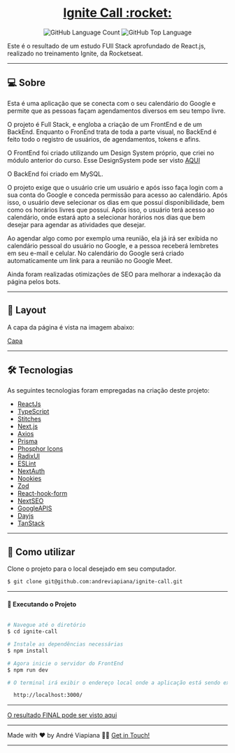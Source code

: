 <p align="center">
  <h1 align="center"><a href="https://ignit3-call.vercel.app/">Ignite Call :rocket: </a></h1>
</p>

<p align="center" margin-top="25px" >
  <img alt="GitHub Language Count" src="https://img.shields.io/github/languages/count/andreviapiana/ignite-call" />

  <img alt="GitHub Top Language" src="https://img.shields.io/github/languages/top/andreviapiana/ignite-call" />
</p>


Este é o resultado de um estudo FUll Stack aprofundado de React.js, realizado no treinamento Ignite, da Rocketseat.

___

## 💻 Sobre
Esta é uma aplicação que se conecta com o seu calendário do Google e permite que as pessoas façam agendamentos diversos em seu tempo livre.

O projeto é Full Stack, e engloba a criação de um FrontEnd e de um BackEnd. Enquanto o FronEnd trata de toda a parte visual, no BackEnd é feito todo o registro de usuários, de agendamentos, tokens e afins.

O FrontEnd foi criado utilizando um Design System próprio, que criei no módulo anterior do curso. Esse DesignSystem pode ser visto [AQUI](https://andreviapiana.github.io/DesignSystem/)

O BackEnd foi criado em MySQL.

O projeto exige que o usuário crie um usuário e após isso faça login com a sua conta do Google e conceda permissão para acesso ao calendário. Após isso, o usuário deve selecionar os dias em que possuí disponibilidade, bem como os horários livres que possuí. Após isso, o usuário terá acesso ao calendário, onde estará apto a selecionar horários nos dias que bem desejar para agendar as atividades que desejar.

Ao agendar algo como por exemplo uma reunião, ela já irá ser exibida no calendário pessoal do usuário no Google, e a pessoa receberá lembretes em seu e-mail e celular. No calendário do Google será criado automaticamente um link para a reunião no Google Meet.

Ainda foram realizadas otimizações de SEO para melhorar a indexação da página pelos bots.

___

## 🎨 Layout
A capa da página é vista na imagem abaixo:

[Capa](https://user-images.githubusercontent.com/106932234/233644231-bb94a239-bab0-4c7e-87b8-86a8788a4ac1.png)

___

## 🛠 Tecnologias

As seguintes tecnologias foram empregadas na criação deste projeto:

- [ReactJs](https://reactjs.org)
- [TypeScript](https://www.typescriptlang.org/)
- [Stitches](https://www.npmjs.com/package/@stitches/react)
- [Next.js](https://nextjs.org/)
- [Axios](https://axios-http.com/ptbr/docs/intro)
- [Prisma](https://www.prisma.io/)
- [Phosphor Icons](https://phosphoricons.com/)
- [RadixUI](https://www.radix-ui.com/)
- [ESLint](https://eslint.org/)
- [NextAuth](https://next-auth.js.org/)
- [Nookies](https://www.npmjs.com/package/nookies)
- [Zod](https://github.com/colinhacks/zod)
- [React-hook-form](https://react-hook-form.com/)
- [NextSEO](https://github.com/garmeeh/next-seo)
- [GoogleAPIS](https://www.npmjs.com/package/googleapis)
- [Dayjs](https://day.js.org/)
- [TanStack](https://tanstack.com/query/v3/)

___

## 🚀 Como utilizar

Clone o projeto para o local desejado em seu computador.

```bash
$ git clone git@github.com:andreviapiana/ignite-call.git
```
___

#### 🚧 Executando o Projeto
```bash

# Navegue até o diretório
$ cd ignite-call

# Instale as dependências necessárias
$ npm install

# Agora inicie o servidor do FrontEnd
$ npm run dev

# O terminal irá exibir o endereço local onde a aplicação está sendo executada. Basta digitar o mesmo endereço em seu navegador preferido. O endereço usado na criação do projeto foi este:

  http://localhost:3000/

```

___


[O resultado FINAL pode ser visto aqui](https://ignit3-call.vercel.app/)

___

Made with ❤️ by André Viapiana 👋🏽 [Get in Touch!](https://www.linkedin.com/in/andreviapiana/)

---
